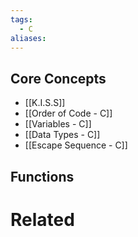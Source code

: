 ```yaml
---
tags:
  - C
aliases:
---
```


## Core Concepts
- [[K.I.S.S]]
- [[Order of Code - C]]
- [[Variables - C]]
- [[Data Types - C]]
- [[Escape Sequence - C]]



## Functions


# Related

